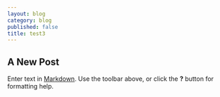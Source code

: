 ```yaml
---
layout: blog
category: blog
published: false
title: test3
---
```


## A New Post

Enter text in [Markdown](http://daringfireball.net/projects/markdown/). Use the toolbar above, or click the **?** button for formatting help.

